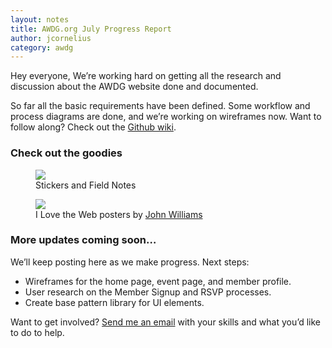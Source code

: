```yaml
---
layout: notes
title: AWDG.org July Progress Report
author: jcornelius
category: awdg
---
```


Hey everyone, We&rsquo;re working hard on getting all the research and discussion about the AWDG website done and documented.

So far all the basic requirements have been defined. Some workflow and process diagrams are done, and we&rsquo;re working on wireframes now. Want to follow along? Check out the [Github wiki](https://github.com/AWDG/awdg.org/wiki/).

### Check out the goodies
<figure>
  <img src="/img/stickers-field-notes.jpg">
  <figcaption>Stickers and Field Notes</figcaption>
</figure>

<figure>
  <img src="/img/love-the-web-posters.jpg">
  <figcaption>I Love the Web posters by <a href="https://twitter.com/johnwilliams713">John Williams</a></figcaption>
</figure>

### More updates coming soon&hellip;
We&rsquo;ll keep posting here as we make progress. Next steps:

- Wireframes for the home page, event page, and member profile.
- User research on the Member Signup and RSVP processes.
- Create base pattern library for UI elements.

Want to get involved? [Send me an email](mailto:jc@awdg.org) with your skills and what you&rsquo;d like to do to help.